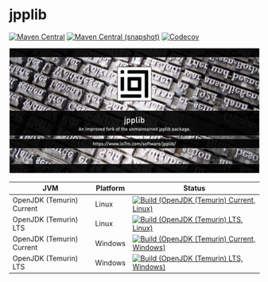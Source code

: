 jpplib
===

[![Maven Central](https://img.shields.io/maven-central/v/com.io7m.jpplib/com.io7m.jpplib.svg?style=flat-square)](http://search.maven.org/#search%7Cga%7C1%7Cg%3A%22com.io7m.jpplib%22)
[![Maven Central (snapshot)](https://img.shields.io/nexus/s/https/s01.oss.sonatype.org/com.io7m.jpplib/com.io7m.jpplib.svg?style=flat-square)](https://s01.oss.sonatype.org/content/repositories/snapshots/com/io7m/jpplib/)
[![Codecov](https://img.shields.io/codecov/c/github/io7m/jpplib.svg?style=flat-square)](https://codecov.io/gh/io7m/jpplib)

![jpplib](./src/site/resources/jpplib.jpg?raw=true)

| JVM | Platform | Status |
|-----|----------|--------|
| OpenJDK (Temurin) Current | Linux | [![Build (OpenJDK (Temurin) Current, Linux)](https://img.shields.io/github/actions/workflow/status/io7m/jpplib/main.linux.temurin.current.yml)](https://github.com/io7m/jpplib/actions?query=workflow%3Amain.linux.temurin.current)|
| OpenJDK (Temurin) LTS | Linux | [![Build (OpenJDK (Temurin) LTS, Linux)](https://img.shields.io/github/actions/workflow/status/io7m/jpplib/main.linux.temurin.lts.yml)](https://github.com/io7m/jpplib/actions?query=workflow%3Amain.linux.temurin.lts)|
| OpenJDK (Temurin) Current | Windows | [![Build (OpenJDK (Temurin) Current, Windows)](https://img.shields.io/github/actions/workflow/status/io7m/jpplib/main.windows.temurin.current.yml)](https://github.com/io7m/jpplib/actions?query=workflow%3Amain.windows.temurin.current)|
| OpenJDK (Temurin) LTS | Windows | [![Build (OpenJDK (Temurin) LTS, Windows)](https://img.shields.io/github/actions/workflow/status/io7m/jpplib/main.windows.temurin.lts.yml)](https://github.com/io7m/jpplib/actions?query=workflow%3Amain.windows.temurin.lts)|
